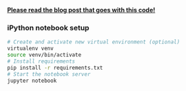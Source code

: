 [**Please read the blog post that goes with this code!**](http://www.wildml.com/2015/09/implementing-a-neural-network-from-scratch/)

### iPython notebook setup

```bash
# Create and activate new virtual environment (optional)
virtualenv venv
source venv/bin/activate
# Install requirements
pip install -r requirements.txt
# Start the notebook server
jupyter notebook
```
